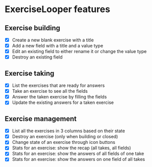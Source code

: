 # ExerciseLooper features

## Exercise building

 - [X] Create a new blank exercise with a title
 - [X] Add a new field with a title and a value type
 - [X] Edit an existing field to either rename it or change the value type
 - [X] Destroy an existing field

## Exercise taking

 - [X] List the exercises that are ready for answers
 - [X] Take an exercise to see all the fields
 - [X] Answer the taken exercise by filling the fields
 - [X] Update the existing answers for a taken exercise

## Exercise management

 - [X] List all the exercises in 3 columns based on their state
 - [X] Destroy an exercise (only when building or closed)
 - [X] Change state of an exercise through icon buttons
 - [X] Stats for an exercise: show the recap (all takes, all fields)
 - [X] Stats for an exercise: show the answers of all fields of one take
 - [X] Stats for an exercise: show the answers on one field of all takes
